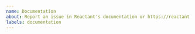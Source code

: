 ```yaml
---
name: Documentation
about: Report an issue in Reactant's documentation or https://reactant.js.org/, submit the PR instead.
labels: documentation
---
```


<!--
For documents in folder `/docs`, please submit the PR directly.
And for documents in folder `/docs/api`, please modify the jsdoc comment in the corresponding code.

`https://reactant.js.org/` is built using `docusaurus`. Its associated code is all in folder `website`, and folder `/docs` is read to generate the documentation pages.
-->
